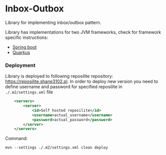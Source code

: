 # Inbox-Outbox

Library for implementing inbox/outbox pattern.

Library has implementations for two JVM frameworks, check for framework specific instructions: 
- [Spring boot](inbox-outbox-spring-boot/README.md)
- [Quarkus](inbox-outbox-quarkus/README.md)

### Deployment

Library is deployed to following reposilite repository: https://reposilite.shane3102.pl. 
In order to deploy new version you need 
to define username and password for specified reposilite in `./.m2/settings.xml` file
```xml
    <servers>
        <server>
            <id>Self hosted reposilite</id>
            <username>actual_username</username>
            <password>actual_password</password>
        </server>
    </servers>
```

Command:
```shell
mvn --settings ./.m2/settings.xml clean deploy
```

